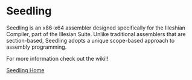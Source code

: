 # Seedling

Seedling is an x86-x64 assembler designed specifically for the Illeshian Compiler, part of the Illesian Suite. Unlike traditional assemblers that are section-based, Seedling adopts a unique scope-based approach to assembly programming.

For more information check out the wiki!!

[Seedling Home](https://github.com/ravenleeblack/Seedling/wiki)


